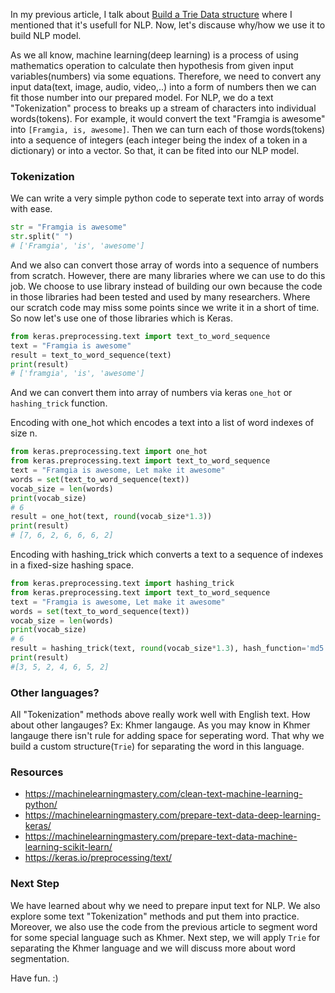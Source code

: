 In my previous article, I talk about [Build a Trie Data structure](https://viblo.asia/p/nlp-build-a-trie-data-structure-from-scratch-with-python-3P0lPzroKox) where I mentioned that it's usefull for NLP. Now, let's discause why/how we use it to build NLP model. 


As we all know, machine learning(deep learning) is a process of using mathematics operation to calculate then hypothesis from given input variables(numbers) via some equations. Therefore, we need to convert any input data(text, image, audio, video,..) into a form of numbers then we can fit those number into our prepared model. For NLP, we do a text "Tokenization" process to breaks up a stream of characters into individual words(tokens). For example, it would convert the text "Framgia is awesome" into `[Framgia, is, awesome]`. Then we can turn each of those words(tokens) into a sequence of integers (each integer being the index of a token in a dictionary) or into a vector. So that, it can be fited into our NLP model.

### Tokenization
We can write a very simple python code to seperate text into array of words with ease.
```python
str = "Framgia is awesome"
str.split(" ")
# ['Framgia', 'is', 'awesome']
```
And we also can convert those array of words into a sequence of numbers from scratch. However, there are many libraries where we can use to do this job. We choose to use library instead of building our own because the code in those libraries had been tested and used by many researchers. Where our scratch code may miss some points since we write it in a short of time. So now let's use one of those libraries which is Keras.

```python
from keras.preprocessing.text import text_to_word_sequence
text = "Framgia is awesome"
result = text_to_word_sequence(text)
print(result)
# ['framgia', 'is', 'awesome']
```
And we can convert them into array of numbers via keras `one_hot` or `hashing_trick` function.

Encoding with one_hot which encodes a text into a list of word indexes of size n.
```python
from keras.preprocessing.text import one_hot
from keras.preprocessing.text import text_to_word_sequence
text = "Framgia is awesome, Let make it awesome"
words = set(text_to_word_sequence(text))
vocab_size = len(words)
print(vocab_size)
# 6
result = one_hot(text, round(vocab_size*1.3))
print(result)
# [7, 6, 2, 6, 6, 6, 2]
```
Encoding with hashing_trick which converts a text to a sequence of indexes in a fixed-size hashing space.
```python
from keras.preprocessing.text import hashing_trick
from keras.preprocessing.text import text_to_word_sequence
text = "Framgia is awesome, Let make it awesome"
words = set(text_to_word_sequence(text))
vocab_size = len(words)
print(vocab_size)
# 6
result = hashing_trick(text, round(vocab_size*1.3), hash_function='md5')
print(result)
#[3, 5, 2, 4, 6, 5, 2]
```

### Other languages?
All "Tokenization" methods above really work well with English text. How about other langauges? Ex: Khmer langauge. As you may know in Khmer langauge there isn't rule for adding space for seperating word. That why we build a custom structure(`Trie`) for separating the word in this language. 

### Resources
- https://machinelearningmastery.com/clean-text-machine-learning-python/
- https://machinelearningmastery.com/prepare-text-data-deep-learning-keras/
- https://machinelearningmastery.com/prepare-text-data-machine-learning-scikit-learn/
- https://keras.io/preprocessing/text/

### Next Step
We have learned about why we need to prepare input text for NLP. We also explore some text "Tokenization" methods and put them into practice. Moreover, we also use the code from the previous article to segment word for some special language such as Khmer. Next step, we will apply `Trie` for separating the Khmer language and we will discuss more about word segmentation.

Have fun. :)